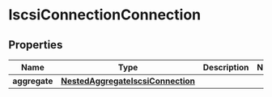 

# IscsiConnectionConnection


## Properties

Name | Type | Description | Notes
------------ | ------------- | ------------- | -------------
**aggregate** | [**NestedAggregateIscsiConnection**](NestedAggregateIscsiConnection.md) |  | 



